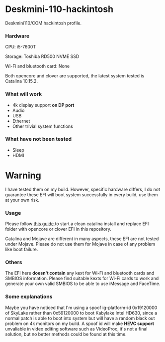 # Deskmini-110-hackintosh

Deskmini110/COM hackintosh profile.

### Hardware

CPU: i5-7600T

Storage: Toshiba RD500 NVME SSD

Wi-Fi and bluetooth card: None

Both opencore and clover are supported, the latest system tested is Catalina 10.15.2.

### What will work

* 4k display support **on DP port**
* Audio 
* USB
* Ethernet
* Other trivial system functions

### What have not been tested

* Sleep 
* HDMI 

# Warning

I have tested them on my build. However, specific hardware differs, I do not guarantee these EFI will boot system successfully in every build, use them at your own risk.

### Usage

Please follow [ this guide ](https://hackintosh.gitbook.io/-r-hackintosh-vanilla-desktop-guide/) to start a clean catalina install and replace EFI folder with opencore or clover EFI in this repository.

Catalina and Mojave are different in many aspects, these EFI are not tested under Mojave. Please do not use them for Mojave in case of any problem like boot failure.

### Others

The EFI here **doesn't contain** any kext for Wi-Fi and bluetooth cards and SMBIOS information. Please find suitable kexts for Wi-Fi cards to work and generate your own valid SMBIOS to be able to use iMessage and FaceTime.

### Some explanations

Maybe you have noticed that I'm using a spoof ig-platform-id 0x19120000 of SkyLake rather than 0x59120000 to boot Kabylake Intel HD630, since a normal patch is able to boot into system but will have a random black out problem on 4k monitors on my build. A spoof id will make **HEVC support** unvaliable in video editing software such as VideoProc, it's not a final solution, but no better methods could be found at this time. 

